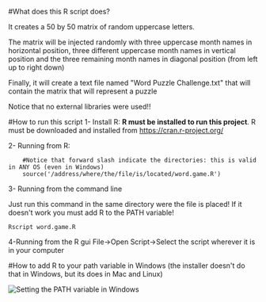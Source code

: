 #What does this R script does?

It creates a 50 by 50 matrix of random uppercase letters.

The matrix will be injected randomly with three uppercase month names in horizontal position, three different uppercase month names in vertical position and the three remaining month names in diagonal position (from left up to right down)

Finally, it will create a text file named "Word Puzzle Challenge.txt" that will contain the matrix that will represent a puzzle

Notice that no external libraries were used!!


#How to run this script
1- Install R: **R must be installed to run this project**.  R must be downloaded and installed from https://cran.r-project.org/

2- Running from R:

```
    #Notice that forward slash indicate the directories: this is valid in ANY OS (even in Windows)
    source('/address/where/the/file/is/located/word.game.R')
```

3- Running from the command line
	
Just run this command in the same directory were the file is placed! If it doesn't work you must add R to the PATH variable!

    Rscript word.game.R

4-Running from the R gui File->Open Script->Select the script wherever it is in your computer

    
#How to add R to your path variable in Windows (the installer doesn't do that in Windows, but its does in Mac and Linux)

![Setting the PATH variable in Windows](https://embox.googlecode.com/svn/wiki/images/InstallToolchainPath/environment-variables-path-cygwin.png?_sm_au_=iVV5pRLFrTT6sP4n)